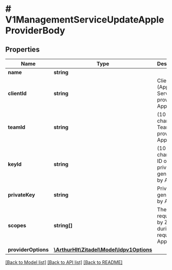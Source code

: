 # # V1ManagementServiceUpdateAppleProviderBody

## Properties

Name | Type | Description | Notes
------------ | ------------- | ------------- | -------------
**name** | **string** |  | [optional]
**clientId** | **string** | Client id (App ID or Service ID) provided by Apple |
**teamId** | **string** | (10-character) Team ID provided by Apple |
**keyId** | **string** | (10-character) ID of the private key generated by Apple |
**privateKey** | **string** | Private Key generated by Apple | [optional]
**scopes** | **string[]** | The scopes requested by ZITADEL during the request to Apple | [optional]
**providerOptions** | [**\ArthurHlt\Zitadel\Model\Idpv1Options**](Idpv1Options.md) |  | [optional]

[[Back to Model list]](../../README.md#models) [[Back to API list]](../../README.md#endpoints) [[Back to README]](../../README.md)
